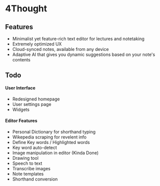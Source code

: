 # 4Thought

## Features

-   Minimalist yet feature-rich text editor for lectures and notetaking
-   Extremely optimized UX
-   Cloud-synced notes, available from any device
-   Adaptive AI that gives you dynamic suggestions based on your note's contents

## Todo

#### User Interface

-   Redesigned homepage
-   User settings page
-   Widgets

#### Editor Features

-   Personal Dictionary for shorthand typing
-   Wikepedia scraping for revelent info
-   Define Key words / Highlighted words
-   Key word auto-detect
-   Image manipulation in editor (Kinda Done)
-   Drawing tool
-   Speech to text
-   Transcribe images
-   Note templates
-   Shorthand conversion
